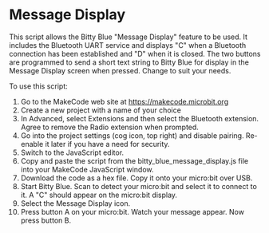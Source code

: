 # Message Display

This script allows the Bitty Blue "Message Display" feature to be used. It includes the Bluetooth UART service and displays "C" when a Bluetooth connection has been established and "D" when it is closed. The two buttons are programmed to send a short text string to Bitty Blue for display in the Message Display screen when pressed. Change to suit your needs. 


To use this script:

1. Go to the MakeCode web site at https://makecode.microbit.org
2. Create a new project with a name of your choice
3. In Advanced, select Extensions and then select the Bluetooth extension. Agree to remove the Radio extension when prompted.
4. Go into the project settings (cog icon, top right) and disable pairing. Re-enable it later if you have a need for security.
5. Switch to the JavaScript editor.
6. Copy and paste the script from the bitty_blue_message_display.js file into your MakeCode JavaScript window.
7. Download the code as a hex file. Copy it onto your micro:bit over USB.
8. Start Bitty Blue. Scan to detect your micro:bit and select it to connect to it. A "C" should appear on the micro:bit display.
9. Select the Message Display icon.
10. Press button A on your micro:bit. Watch your message appear. Now press button B.
